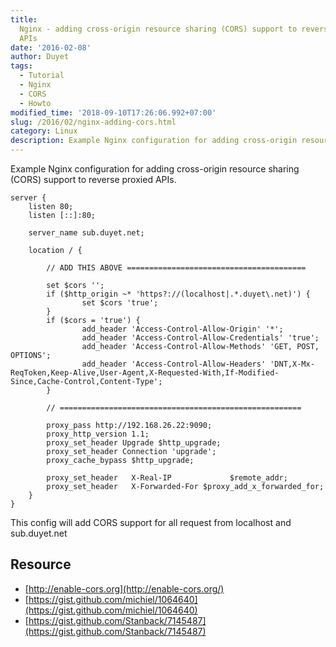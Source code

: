```yaml
---
title:
  Nginx - adding cross-origin resource sharing (CORS) support to reverse proxied
  APIs
date: '2016-02-08'
author: Duyet
tags:
  - Tutorial
  - Nginx
  - CORS
  - Howto
modified_time: '2018-09-10T17:26:06.992+07:00'
slug: /2016/02/nginx-adding-cors.html
category: Linux
description: Example Nginx configuration for adding cross-origin resource sharing (CORS) support to reverse proxied APIs.
---
```


Example Nginx configuration for adding cross-origin resource sharing (CORS) support to reverse proxied APIs.

```
server {
    listen 80;
    listen [::]:80;

    server_name sub.duyet.net;

    location / {

        // ADD THIS ABOVE ========================================

        set $cors '';
        if ($http_origin ~* 'https?://(localhost|.*.duyet\.net)') {
                set $cors 'true';
        }
        if ($cors = 'true') {
                add_header 'Access-Control-Allow-Origin' '*';
                add_header 'Access-Control-Allow-Credentials' 'true';
                add_header 'Access-Control-Allow-Methods' 'GET, POST, OPTIONS';
                add_header 'Access-Control-Allow-Headers' 'DNT,X-Mx-ReqToken,Keep-Alive,User-Agent,X-Requested-With,If-Modified-Since,Cache-Control,Content-Type';
        }

        // ======================================================

        proxy_pass http://192.168.26.22:9090;
        proxy_http_version 1.1;
        proxy_set_header Upgrade $http_upgrade;
        proxy_set_header Connection 'upgrade';
        proxy_cache_bypass $http_upgrade;

        proxy_set_header   X-Real-IP             $remote_addr;
        proxy_set_header   X-Forwarded-For $proxy_add_x_forwarded_for;
    }
}

```

This config will add CORS support for all request from localhost and sub.duyet.net

## Resource

- [http://enable-cors.org](http://enable-cors.org/)
- [https://gist.github.com/michiel/1064640](https://gist.github.com/michiel/1064640)
- [https://gist.github.com/Stanback/7145487](https://gist.github.com/Stanback/7145487)
